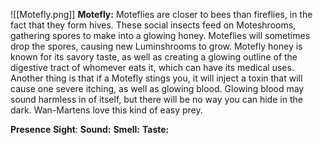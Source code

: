 ![[Motefly.png]]
**Motefly:** Moteflies are closer to bees than fireflies, in the fact that they form hives. These social insects feed on Moteshrooms, gathering spores to make into a glowing honey. Moteflies will sometimes drop the spores, causing new Luminshrooms to grow. Motefly honey is known for its savory taste, as well as creating a glowing outline of the digestive tract of whomever eats it, which can have its medical uses. Another thing is that if a Motefly stings you, it will inject a toxin that will cause one severe itching, as well as glowing blood. Glowing blood may sound harmless in of itself, but there will be no way you can hide in the dark. Wan-Martens love this kind of easy prey.


**Presence**
**Sight**: 
**Sound:** 
**Smell:** 
**Taste:** 